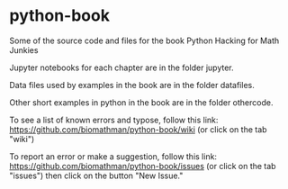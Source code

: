 # python-book
Some of the source code and files for the book Python Hacking for Math Junkies

Jupyter notebooks for each chapter are in the folder jupyter.

Data files used by examples in the book are in the folder datafiles.

Other short examples in python in the book are in the folder othercode.

To see a list of known errors and typose, follow this link: 
https://github.com/biomathman/python-book/wiki 
(or click on the tab "wiki")

To report an error or make a suggestion, follow this link:
https://github.com/biomathman/python-book/issues
(or click on the tab "issues") then click on the button "New Issue."
